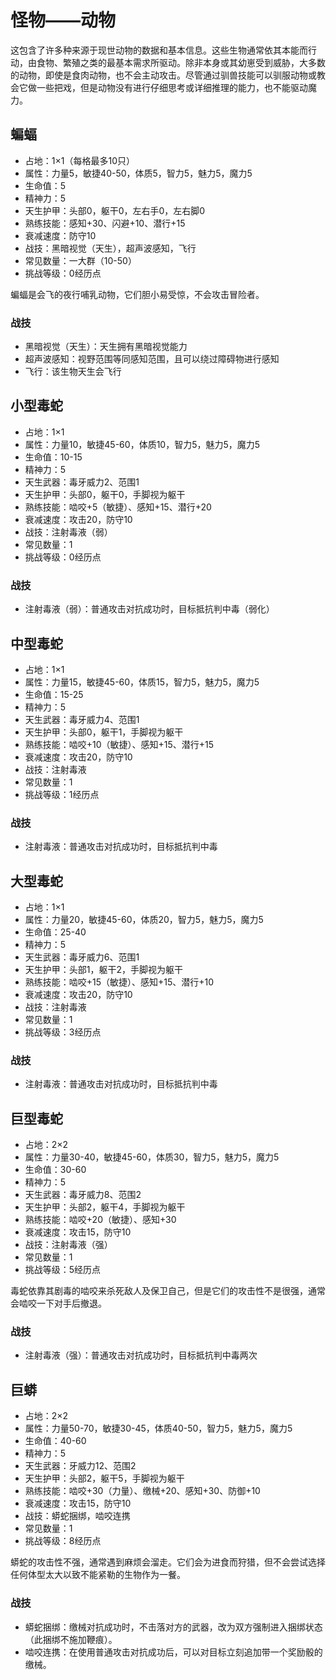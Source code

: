 # 怪物——动物

这包含了许多种来源于现世动物的数据和基本信息。这些生物通常依其本能而行动，由食物、繁殖之类的最基本需求所驱动。除非本身或其幼崽受到威胁，大多数的动物，即使是食肉动物，也不会主动攻击。尽管通过驯兽技能可以驯服动物或教会它做一些把戏，但是动物没有进行仔细思考或详细推理的能力，也不能驱动魔力。

## 蝙蝠

* 占地：1×1（每格最多10只）
* 属性：力量5，敏捷40-50，体质5，智力5，魅力5，魔力5
* 生命值：5
* 精神力：5
* 天生护甲：头部0，躯干0，左右手0，左右脚0
* 熟练技能：感知+30、闪避+10、潜行+15
* 衰减速度：防守10
* 战技：黑暗视觉（天生），超声波感知，飞行
* 常见数量：一大群（10-50）
* 挑战等级：0经历点

蝙蝠是会飞的夜行哺乳动物，它们胆小易受惊，不会攻击冒险者。

### 战技

* 黑暗视觉（天生）：天生拥有黑暗视觉能力
* 超声波感知：视野范围等同感知范围，且可以绕过障碍物进行感知
* 飞行：该生物天生会飞行

## 小型毒蛇

* 占地：1×1
* 属性：力量10，敏捷45-60，体质10，智力5，魅力5，魔力5
* 生命值：10-15
* 精神力：5
* 天生武器：毒牙威力2、范围1
* 天生护甲：头部0，躯干0，手脚视为躯干
* 熟练技能：啮咬+5（敏捷）、感知+15、潜行+20
* 衰减速度：攻击20，防守10
* 战技：注射毒液（弱）
* 常见数量：1
* 挑战等级：0经历点

### 战技

* 注射毒液（弱）：普通攻击对抗成功时，目标抵抗判中毒（弱化）

## 中型毒蛇

* 占地：1×1
* 属性：力量15，敏捷45-60，体质15，智力5，魅力5，魔力5
* 生命值：15-25
* 精神力：5
* 天生武器：毒牙威力4、范围1
* 天生护甲：头部0，躯干1，手脚视为躯干
* 熟练技能：啮咬+10（敏捷）、感知+15、潜行+15
* 衰减速度：攻击20，防守10
* 战技：注射毒液
* 常见数量：1
* 挑战等级：1经历点

### 战技

* 注射毒液：普通攻击对抗成功时，目标抵抗判中毒

## 大型毒蛇

* 占地：1×1
* 属性：力量20，敏捷45-60，体质20，智力5，魅力5，魔力5
* 生命值：25-40
* 精神力：5
* 天生武器：毒牙威力6、范围1
* 天生护甲：头部1，躯干2，手脚视为躯干
* 熟练技能：啮咬+15（敏捷）、感知+15、潜行+10
* 衰减速度：攻击20，防守10
* 战技：注射毒液
* 常见数量：1
* 挑战等级：3经历点

### 战技

* 注射毒液：普通攻击对抗成功时，目标抵抗判中毒

## 巨型毒蛇

* 占地：2×2
* 属性：力量30-40，敏捷45-60，体质30，智力5，魅力5，魔力5
* 生命值：30-60
* 精神力：5
* 天生武器：毒牙威力8、范围2
* 天生护甲：头部2，躯干4，手脚视为躯干
* 熟练技能：啮咬+20（敏捷）、感知+30
* 衰减速度：攻击15，防守10
* 战技：注射毒液（强）
* 常见数量：1
* 挑战等级：5经历点

毒蛇依靠其剧毒的啮咬来杀死敌人及保卫自己，但是它们的攻击性不是很强，通常会啮咬一下对手后撤退。

### 战技

* 注射毒液（强）：普通攻击对抗成功时，目标抵抗判中毒两次

## 巨蟒

* 占地：2×2
* 属性：力量50-70，敏捷30-45，体质40-50，智力5，魅力5，魔力5
* 生命值：40-60
* 精神力：5
* 天生武器：牙威力12、范围2
* 天生护甲：头部2，躯干5，手脚视为躯干
* 熟练技能：啮咬+30（力量）、缴械+20、感知+30、防御+10
* 衰减速度：攻击15，防守10
* 战技：蟒蛇捆绑，啮咬连携
* 常见数量：1
* 挑战等级：8经历点

蟒蛇的攻击性不强，通常遇到麻烦会溜走。它们会为进食而狩猎，但不会尝试选择任何体型太大以致不能紧勒的生物作为一餐。

### 战技

* 蟒蛇捆绑：缴械对抗成功时，不击落对方的武器，改为双方强制进入捆绑状态（此捆绑不施加鞭痕）。
* 啮咬连携：在使用普通攻击对抗成功后，可以对目标立刻追加带一个奖励骰的缴械。